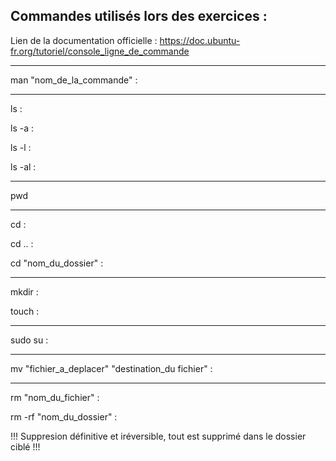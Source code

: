 Commandes utilisés lors des exercices :
------

Lien de la documentation officielle : https://doc.ubuntu-fr.org/tutoriel/console_ligne_de_commande

------

man "nom_de_la_commande" : 

------

ls :

ls -a :

ls -l :

ls -al :

------

pwd

------

cd :

cd .. :

cd "nom_du_dossier" :

------

mkdir :

touch :

------

sudo su : 

------

mv "fichier_a_deplacer" "destination_du fichier" : 

------

rm "nom_du_fichier" :

rm -rf "nom_du_dossier" :

!!! Suppresion définitive et iréversible, tout est supprimé dans le dossier ciblé !!!
